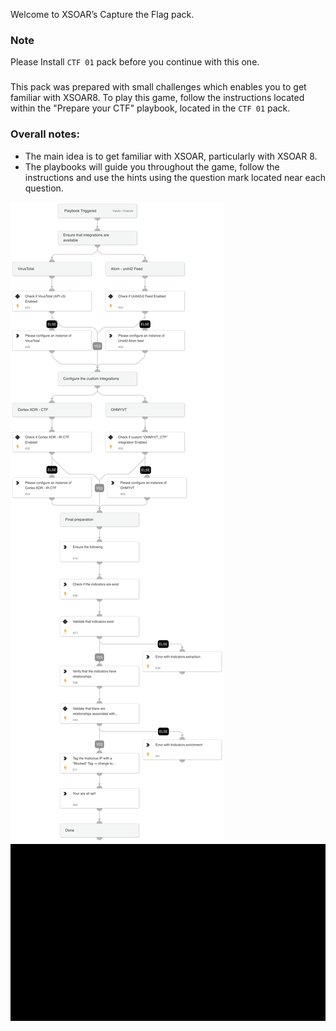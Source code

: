 Welcome to XSOAR’s Capture the Flag pack.

###
 ### **Note**

Please Install `CTF 01` pack before you continue with this one.
###


This pack was prepared with small challenges which enables you to get familiar with XSOAR8.
To play this game, follow the instructions located within the "Prepare your CTF" playbook, located in the `CTF 01` pack.

### Overall notes:  
- The main idea is to get familiar with XSOAR, particularly with XSOAR 8.
- The playbooks will guide  you throughout the game, follow the instructions and use the hints using the question mark located near each question.

![Prepare Your CTF](https://github.com/demisto/content/raw/5dbcb964209b0bab7d4cb7e416d95b8e50600ac6/Packs/ctf01/doc_files/playbook-Prepare_your_CTF.png)
![Let's Investigate](https://raw.githubusercontent.com/demisto/content/2c0f31f58ddf1a8ae57300145d9ea2f677a764ba/Packs/ctf01/doc_files/A.gif)
